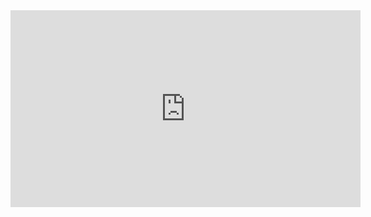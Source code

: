 ﻿

<iframe width="560" height="315" src="https://www.youtube.com/embed/iQhcbeo6Du0" frameborder="0" allowfullscreen></iframe>

